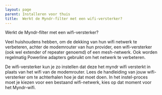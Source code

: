 ```yaml
---
layout: page
parent: Installeren voor thuis
title:  Werkt de Myndr-filter met een wifi-versterker? 
---
```


 Werkt de Myndr-filter met een wifi-versterker?

Veel huishoudens hebben, om de dekking van hun wifi netwerk te verbeteren, achter de modemrouter van hun provider, een wifi-versterker (ook wel extender of repeater genoemd) of een mesh-netwerk. Ook worden regelmatig Powerline adapters gebruikt om het netwerk te verbeteren.

De wifi-versterker kun je zo instellen dat deze het myndr wifi versterkt in plaats van het wifi van de modemrouter. Lees de handleiding van jouw wifi-versterker om te achterhalen hoe je dat moet doen. In het instel-proces moet je kiezen voor een bestaand wifi-netwerk, kies op dat moment voor het Myndr-wifi. 


